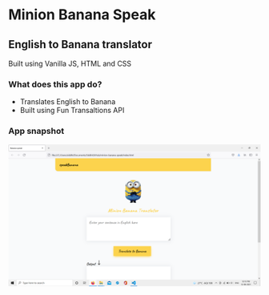 # Minion Banana Speak

## English to Banana translator

Built using Vanilla JS, HTML and CSS

### What does this app do?
- Translates English to Banana
- Built using Fun Transaltions API

### App snapshot
![screenshot](./screenshot.png)